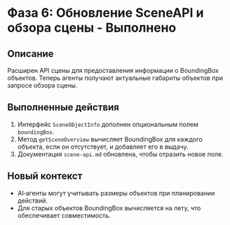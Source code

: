# Фаза 6: Обновление SceneAPI и обзора сцены - Выполнено

## Описание
Расширен API сцены для предоставления информации о BoundingBox объектов.
Теперь агенты получают актуальные габариты объектов при запросе обзора сцены.

## Выполненные действия
1. Интерфейс `SceneObjectInfo` дополнен опциональным полем `boundingBox`.
2. Метод `getSceneOverview` вычисляет BoundingBox для каждого объекта, если он отсутствует, и добавляет его в выдачу.
3. Документация `scene-api.md` обновлена, чтобы отразить новое поле.

## Новый контекст
- AI‑агенты могут учитывать размеры объектов при планировании действий.
- Для старых объектов BoundingBox вычисляется на лету, что обеспечивает совместимость.

